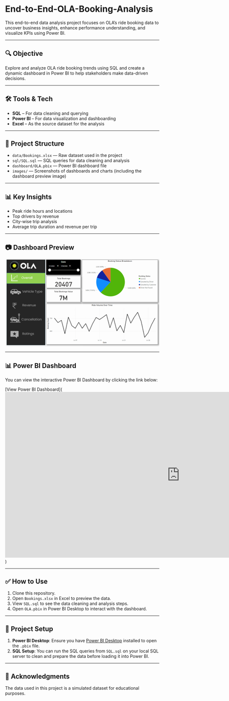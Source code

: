 # End-to-End-OLA-Booking-Analysis

This end-to-end data analysis project focuses on OLA’s ride booking data to uncover business insights, enhance performance understanding, and visualize KPIs using Power BI.

---

## 🔍 Objective
Explore and analyze OLA ride booking trends using SQL and create a dynamic dashboard in Power BI to help stakeholders make data-driven decisions.

---

## 🛠 Tools & Tech
- **SQL** – For data cleaning and querying
- **Power BI** – For data visualization and dashboarding
- **Excel** – As the source dataset for the analysis

---

## 📁 Project Structure
- `data/Bookings.xlsx` — Raw dataset used in the project
- `sql/SQL.sql` — SQL queries for data cleaning and analysis
- `dashboard/OLA.pbix` — Power BI dashboard file
- `images/` — Screenshots of dashboards and charts (including the dashboard preview image)

---

## 📊 Key Insights
- Peak ride hours and locations
- Top drivers by revenue
- City-wise trip analysis
- Average trip duration and revenue per trip

---

## 📷 Dashboard Preview
![Dashboard](Image/Screenshot%20(9).png)

---

## 📊 Power BI Dashboard

You can view the interactive Power BI Dashboard by clicking the link below:

[View Power BI Dashboard](<iframe title="OLA" width="1140" height="541.25" src="https://app.powerbi.com/reportEmbed?reportId=0521fbc4-5c79-4e71-a577-a0a89440b1c8&autoAuth=true&ctid=ea2a785d-c243-4cb4-a6ed-fbd970e0a31b" frameborder="0" allowFullScreen="true"></iframe>)

---

## ✅ How to Use
1. Clone this repository.
2. Open `Bookings.xlsx` in Excel to preview the data.
3. View `SQL.sql` to see the data cleaning and analysis steps.
4. Open `OLA.pbix` in Power BI Desktop to interact with the dashboard.

---

## 📝 Project Setup
1. **Power BI Desktop**: Ensure you have [Power BI Desktop](https://powerbi.microsoft.com/en-us/desktop/) installed to open the `.pbix` file.
2. **SQL Setup**: You can run the SQL queries from `SQL.sql` on your local SQL server to clean and prepare the data before loading it into Power BI.

---

## 🙌 Acknowledgments
The data used in this project is a simulated dataset for educational purposes.
